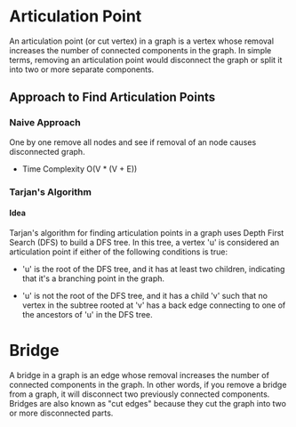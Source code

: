 # Articulation Point

An articulation point (or cut vertex) in a graph is a vertex whose removal increases the number of connected components in the graph. 
In simple terms, removing an articulation point would disconnect the graph or split it into two or more separate components.

## Approach to Find Articulation Points

### Naive Approach 
One by one remove all nodes and see if removal of an node causes disconnected graph.
- Time Complexity O(V * (V + E))

### Tarjan's Algorithm

#### Idea
Tarjan's algorithm for finding articulation points in a graph uses Depth First Search (DFS) to build a DFS tree. In this tree, a vertex 'u' is considered an articulation point if either of the following conditions is true:

- 'u' is the root of the DFS tree, and it has at least two children, indicating that it's a branching point in the graph.

- 'u' is not the root of the DFS tree, and it has a child 'v' such that no vertex in the subtree rooted at 'v' has a back edge connecting to one of the ancestors of 'u' in the DFS tree.


# Bridge

A bridge in a graph is an edge whose removal increases the number of connected components in the graph. 
In other words, if you remove a bridge from a graph, it will disconnect two previously connected components. Bridges are also known as "cut edges" because they cut the graph into two or more disconnected parts.